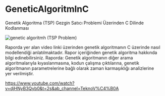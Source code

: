 # GeneticAlgoritmInC
Genetik Algoritma (TSP) Gezgin Satıcı Problemi Üzerinden C Dilinde Kodlanması

![genetic algoritmh (TSP Problem)](https://user-images.githubusercontent.com/87595266/171866951-24155cdf-26a6-4b08-8d44-9a93cb8d3e4f.png)


Raporda yer alan video linki üzerinden genetik algoritmanın C üzerinde nasıl modellendiği anlatılmaktadır. Rapor içeriğinden genetik algoritma hakkında bilgi edinebilirsiniz. Raporda: Genetik algoritmanın diğer arama algoritmalarıyla kıyaslanmasına, kodun çalışma çıktılarına, genetik algoritmanın parametrelerine bağlı olarak zaman karmaşıklığı analizlerine yer verilmiştir.

https://www.youtube.com/watch?v=djHNyB3Qyb0&t=2s&ab_channel=TeknoV%C4%B0A


